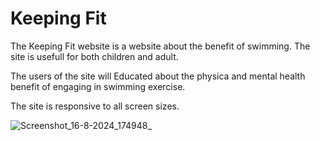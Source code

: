 # Keeping Fit

The Keeping Fit website is a website about the benefit of swimming. The site is usefull for both children and adult.

The users of the site will Educated about the physica and mental health benefit of engaging in swimming exercise.

The site is responsive to all screen sizes.

![Screenshot_16-8-2024_174948_](https://github.com/user-attachments/assets/221f644b-03ba-461e-9997-ce836f6b9bd5)

